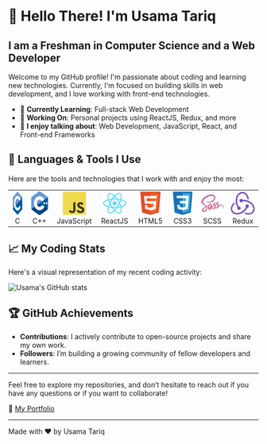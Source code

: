 # :wave: Hello There! I'm Usama Tariq

## I am a Freshman in Computer Science and a Web Developer

Welcome to my GitHub profile! I'm passionate about coding and learning new technologies. Currently, I'm focused on building skills in web development, and I love working with front-end technologies.

- :office: **Currently Learning**: Full-stack Web Development
- :seedling: **Working On**: Personal projects using ReactJS, Redux, and more
- :speech_balloon: **I enjoy talking about**: Web Development, JavaScript, React, and Front-end Frameworks

## 🔧 Languages & Tools I Use

Here are the tools and technologies that I work with and enjoy the most:

<table>
  <tr>
    <td align="center" width="96">
      <a href="#usama-tech">
        <img src="https://raw.githubusercontent.com/devicons/devicon/master/icons/c/c-original.svg" width="48" height="48" alt="C" />
      </a>
      <br>C
    </td>
    <td align="center" width="96">
      <a href="#usama-tech">
        <img src="https://raw.githubusercontent.com/devicons/devicon/master/icons/cplusplus/cplusplus-original.svg" width="48" height="48" alt="C++" />
      </a>
      <br>C++
    </td>
    <td align="center" width="96">
      <a href="#usama-tech">
        <img src="https://raw.githubusercontent.com/devicons/devicon/master/icons/javascript/javascript-original.svg" width="48" height="48" alt="JavaScript" />
      </a>
      <br>JavaScript
    </td>
    <td align="center" width="96">
      <a href="#usama-tech">
        <img src="https://raw.githubusercontent.com/devicons/devicon/master/icons/react/react-original.svg" width="48" height="48" alt="React" />
      </a>
      <br>ReactJS
    </td>
    <td align="center" width="96">
      <a href="#usama-tech">
        <img src="https://raw.githubusercontent.com/devicons/devicon/master/icons/html5/html5-original.svg" width="48" height="48" alt="HTML5" />
      </a>
      <br>HTML5
    </td>
    <td align="center" width="96">
      <a href="#usama-tech">
        <img src="https://raw.githubusercontent.com/devicons/devicon/master/icons/css3/css3-original.svg" width="48" height="48" alt="CSS3" />
      </a>
      <br>CSS3
    </td>
    <td align="center" width="96">
      <a href="#usama-tech">
        <img src="https://raw.githubusercontent.com/devicons/devicon/master/icons/sass/sass-original.svg" width="48" height="48" alt="Sass" />
      </a>
      <br>SCSS
    </td>
    <td align="center" width="96">
      <a href="#usama-tech">
        <img src="https://raw.githubusercontent.com/devicons/devicon/master/icons/redux/redux-original.svg" width="48" height="48" alt="Redux" />
      </a>
      <br>Redux
    </td>
  </tr>
</table>

## 📈 My Coding Stats

Here's a visual representation of my recent coding activity:

<!-- GitHub Stats: -->
![Usama's GitHub stats](https://github-readme-stats.vercel.app/api?username=UsamaTariq&show_icons=true&count_private=true&theme=radical)

## 🏆 GitHub Achievements

- **Contributions**: I actively contribute to open-source projects and share my own work.
- **Followers**: I’m building a growing community of fellow developers and learners.

---

Feel free to explore my repositories, and don’t hesitate to reach out if you have any questions or if you want to collaborate!

🔗 [My Portfolio](https://portfolio.com)

---

Made with ❤️ by Usama Tariq

